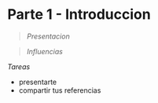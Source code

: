 # Parte 1 - Introduccion

> *Presentacion*


> *Influencias*

*Tareas*
- presentarte
- compartir tus referencias

